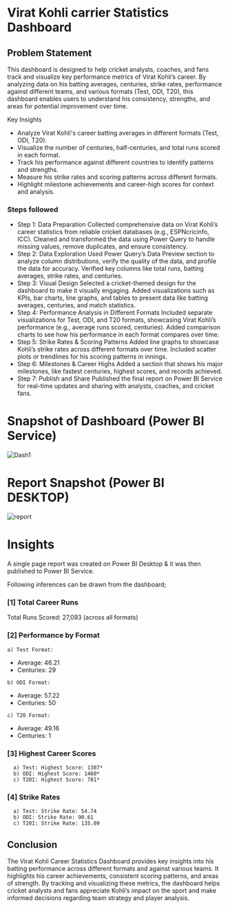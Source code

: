 # Virat Kohli carrier Statistics Dashboard

## Problem Statement

This dashboard is designed to help cricket analysts, coaches, and fans track and visualize key performance metrics of Virat Kohli’s career. By analyzing data on his batting averages, centuries, strike rates, performance against different teams, and various formats (Test, ODI, T20), this dashboard enables users to understand his consistency, strengths, and areas for potential improvement over time.

Key Insights
- Analyze Virat Kohli's career batting averages in different formats (Test, ODI, T20).
- Visualize the number of centuries, half-centuries, and total runs scored in each format.
- Track his performance against different countries to identify patterns and strengths.
- Measure his strike rates and scoring patterns across different formats.
- Highlight milestone achievements and career-high scores for context and analysis.


### Steps followed 

- Step 1: Data Preparation
Collected comprehensive data on Virat Kohli’s career statistics from reliable cricket databases (e.g., ESPNcricinfo, ICC).
Cleaned and transformed the data using Power Query to handle missing values, remove duplicates, and ensure consistency.
- Step 2: Data Exploration
Used Power Query’s Data Preview section to analyze column distributions, verify the quality of the data, and profile the data for accuracy.
Verified key columns like total runs, batting averages, strike rates, and centuries.
- Step 3: Visual Design
Selected a cricket-themed design for the dashboard to make it visually engaging.
Added visualizations such as KPIs, bar charts, line graphs, and tables to present data like batting averages, centuries, and match statistics.
- Step 4: Performance Analysis in Different Formats
Included separate visualizations for Test, ODI, and T20 formats, showcasing Virat Kohli’s performance (e.g., average runs scored, centuries).
Added comparison charts to see how his performance in each format compares over time.
- Step 5: Strike Rates & Scoring Patterns
Added line graphs to showcase Kohli’s strike rates across different formats over time.
Included scatter plots or trendlines for his scoring patterns in innings.
- Step 6: Milestones & Career Highs
Added a section that shows his major milestones, like fastest centuries, highest scores, and records achieved.
- Step 7: Publish and Share
Published the final report on Power BI Service for real-time updates and sharing with analysts, coaches, and cricket fans.


# Snapshot of Dashboard (Power BI Service)

![Dash1](https://github.com/user-attachments/assets/cce89196-9c78-4ab1-bc30-0dc302403842)

 
 # Report Snapshot (Power BI DESKTOP)

 
![report](https://github.com/user-attachments/assets/d2a78e8b-3166-4ea6-bff7-8616c6198ee4)

# Insights

A single page report was created on Power BI Desktop & it was then published to Power BI Service.

Following inferences can be drawn from the dashboard;

### [1] Total Career Runs

Total Runs Scored: 27,093 (across all formats)
           
### [2] Performance by Format
    a) Test Format:
   - Average: 46.21
   - Centuries: 29

    b) ODI Format:
   - Average: 57.22
   - Centuries: 50

    c) T20 Format: 
   - Average: 49.16
   - Centuries: 1
  
  ### [3] Highest Career Scores 
  
      a) Test: Highest Score: 1307*
      b) ODI: Highest Score: 1460*
      c) T20I: Highest Score: 781*

  ### [4] Strike Rates 
  
      a) Test: Strike Rate: 54.74
      b) ODI: Strike Rate: 90.61
      c) T20I: Strike Rate: 135.09    


## Conclusion

The Virat Kohli Career Statistics Dashboard provides key insights into his batting performance across different formats and against various teams. It highlights his career achievements, consistent scoring patterns, and areas of strength. By tracking and visualizing these metrics, the dashboard helps cricket analysts and fans appreciate Kohli’s impact on the sport and make informed decisions regarding team strategy and player analysis.
